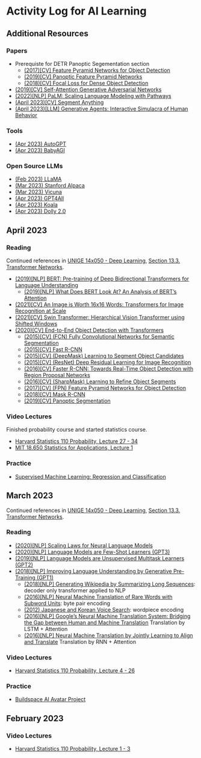# Activity Log for AI Learning

## Additional Resources
### Papers
* Prerequiste for DETR Panoptic Segementation section
  * [(2017)[CV] Feature Pyramid Networks for Object Detection](https://arxiv.org/pdf/1612.03144.pdf)
  * [(2019)[CV] Panoptic Feature Pyramid Networks](https://arxiv.org/pdf/1901.02446.pdf)
  * [(2018)[CV] Focal Loss for Dense Object Detection](https://arxiv.org/pdf/1708.02002.pdf)
* [(2019)[CV] Self-Attention Generative Adversarial Networks](https://arxiv.org/pdf/1805.08318.pdf)
* [(2022)[NLP] PaLM: Scaling Language Modeling with Pathways](https://arxiv.org/pdf/2204.02311.pdf)
* [(April 2023)[CV] Segment Anything](https://arxiv.org/pdf/2304.02643v1.pdf)
* [(April 2023)[LLM] Generative Agents: Interactive Simulacra of Human Behavior](https://arxiv.org/pdf/2304.03442.pdf)
### Tools
* [(Apr 2023) AutoGPT](https://github.com/Torantulino/Auto-GPT)
* [(Apr 2023) BabyAGI](https://github.com/yoheinakajima/babyagi)

### Open Source LLMs
* [(Feb 2023) LLaMA](https://ai.facebook.com/blog/large-language-model-llama-meta-ai/)
* [(Mar 2023) Stanford Alpaca](https://crfm.stanford.edu/2023/03/13/alpaca.html)
* [(Mar 2023) Vicuna](https://vicuna.lmsys.org/)
* [(Apr 2023) GPT4All](https://github.com/nomic-ai/gpt4all)
* [(Apr 2023) Koala](https://bair.berkeley.edu/blog/2023/04/03/koala/)
* [(Apr 2023) Dolly 2.0](https://www.databricks.com/blog/2023/04/12/dolly-first-open-commercially-viable-instruction-tuned-llm)

## April 2023

### Reading
Continued references in [UNIGE 14x050 - Deep Learning](https://fleuret.org/dlc/), [Section 13.3.	Transformer Networks](https://fleuret.org/dlc/materials/dlc-handout-13-3-transformers.pdf).
* [(2019)[NLP] BERT: Pre-training of Deep Bidirectional Transformers for Language Understanding](https://arxiv.org/pdf/1810.04805.pdf)
  * [(2019)[NLP] What Does BERT Look At? An Analysis of BERT’s Attention](https://arxiv.org/pdf/1906.04341.pdf)
* [(2021)[CV] An Image is Worth 16x16 Words: Transformers for Image Recognition at Scale](https://arxiv.org/pdf/2010.11929.pdf)
* [(2021)[CV] Swin Transformer: Hierarchical Vision Transformer using Shifted Windows](https://arxiv.org/pdf/2103.14030.pdf)
* [(2020)[CV] End-to-End Object Detection with Transformers](https://arxiv.org/pdf/2005.12872.pdf)
  * [(2015)[CV] (FCN) Fully Convolutional Networks for Semantic Segmentation](https://arxiv.org/pdf/1411.4038.pdf)
  * [(2015)[CV] Fast R-CNN](https://arxiv.org/pdf/1504.08083.pdf)
  * [(2015)[CV] (DeepMask) Learning to Segment Object Candidates](https://arxiv.org/pdf/1506.06204.pdf)
  * [(2015)[CV] (ResNet) Deep Residual Learning for Image Recognition](https://arxiv.org/pdf/1512.03385.pdf)
  * [(2016)[CV] Faster R-CNN: Towards Real-Time Object Detection with Region Proposal Networks](https://arxiv.org/pdf/1506.01497.pdf)
  * [(2016)[CV] (SharpMask) Learning to Refine Object Segments](https://arxiv.org/pdf/1603.08695.pdf)
  * [(2017)[CV] (FPN) Feature Pyramid Networks for Object Detection](https://arxiv.org/pdf/1612.03144.pdf)
  * [(2018)[CV] Mask R-CNN](https://arxiv.org/pdf/1703.06870.pdf)
  * [(2019)[CV] Panoptic Segmentation](https://arxiv.org/pdf/1801.00868.pdf)


### Video Lectures
Finished probability course and started statistics course.
* [Harvard Statistics 110 Probability, Lecture 27 - 34](https://www.youtube.com/playlist?list=PL2SOU6wwxB0uwwH80KTQ6ht66KWxbzTIo)
* [MIT 18.650 Statistics for Applications, Lecture 1](https://www.youtube.com/playlist?list=PLUl4u3cNGP60uVBMaoNERc6knT_MgPKS0)

### Practice
* [Supervised Machine Learning: Regression and Classification](https://www.coursera.org/learn/machine-learning)


## March 2023

Continued references in [UNIGE 14x050 - Deep Learning](https://fleuret.org/dlc/), [Section 13.3.	Transformer Networks](https://fleuret.org/dlc/materials/dlc-handout-13-3-transformers.pdf).
### Reading
* [(2020)[NLP] Scaling Laws for Neural Language Models](https://arxiv.org/pdf/2001.08361v1.pdf)
* [(2020)[NLP] Language Models are Few-Shot Learners (GPT3)](https://arxiv.org/pdf/2005.14165.pdf)
* [(2019)[NLP] Language Models are Unsupervised Multitask Learners (GPT2)](https://cdn.openai.com/better-language-models/language_models_are_unsupervised_multitask_learners.pdf#page=12&zoom=100,0,0)
* [(2018)[NLP] Improving Language Understanding by Generative Pre-Training (GPT1)](https://cdn.openai.com/research-covers/language-unsupervised/language_understanding_paper.pdf)
  * [(2018)[NLP] Generating Wikipedia by Summarizing Long Sequences](https://arxiv.org/pdf/1801.10198.pdf): decoder only transformer applied to NLP
  * [(2016)[NLP] Neural Machine Translation of Rare Words with Subword Units](https://arxiv.org/pdf/1508.07909.pdf): byte pair encoding
  * [(2012) Japanese and Korean Voice Search](https://static.googleusercontent.com/media/research.google.com/en//pubs/archive/37842.pdf): wordpiece encoding
  * [(2016)[NLP] Google’s Neural Machine Translation System: Bridging the Gap between Human and Machine Translation](https://arxiv.org/pdf/1609.08144.pdf) Translation by LSTM + Attention
  * [(2016)[NLP] Neural Machine Translation by Jointly Learning to Align and Translate](https://arxiv.org/pdf/1409.0473.pdf) Translation by RNN + Attention

### Video Lectures
* [Harvard Statistics 110 Probability, Lecture 4 - 26](https://www.youtube.com/playlist?list=PL2SOU6wwxB0uwwH80KTQ6ht66KWxbzTIo)

### Practice
* [Buildspace AI Avatar Project](https://buildspace.so/builds/ai-avatar)

## February 2023

### Video Lectures
* [Harvard Statistics 110 Probability, Lecture 1 - 3](https://www.youtube.com/playlist?list=PL2SOU6wwxB0uwwH80KTQ6ht66KWxbzTIo)
